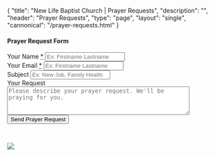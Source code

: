 {
	"title": "New Life Baptist Church | Prayer Requests",
	"description": "",
	"header": "Prayer Requests",
	"type": "page",
	"layout": "single",
	"cannonical": "/prayer-requests.html"
}
<section class="interior-section">
	<div class="container">
		<div class="row">
			<div class="col-xs-12 col-sm-8 col-md-6">
				<h4>Prayer Request Form</h4>
				<form name="prayer-requests" method="POST" action="/thankyou.html" netlify>
					<div class="site-input">
						<label for="name">Your Name <abbr title="required">*</abbr></label>
						<input id="name" type="text" name="name" placeholder="Ex: Firstname Lastname" required>
					</div>
					<div class="site-input">
						<label for="email">Your Email <abbr title="required">*</abbr></label>
						<input id="email" type="email" name="email" placeholder="Ex: Firstname Lastname" required>
					</div>	
					<div class="site-input">
						<label for="subject">Subject</label>
						<input id="subject" type="text" name="subject" placeholder="Ex: New Job, Family Health">
					</div>
					<div class="site-input">
						<label for="message">Your Request</label>
						<textarea id="message" rows="4" cols="50" name="message" placeholder="Please describe your prayer request. We'll be praying for you."></textarea>
					</div>
					<div data-netlify-recaptcha></div>
					<button type="submit" class="button blue float-right" style="margin-bottom: 30px;">Send Prayer Request</button>
				</form>
			</div>
			<div class="col-xs-12 col-sm-4 col-md-5 col-md-offset-1">
				<img src="images/slideshow/3.jpg" class="thumbnail">
			</div>
		</div>
	</div>
</section>
